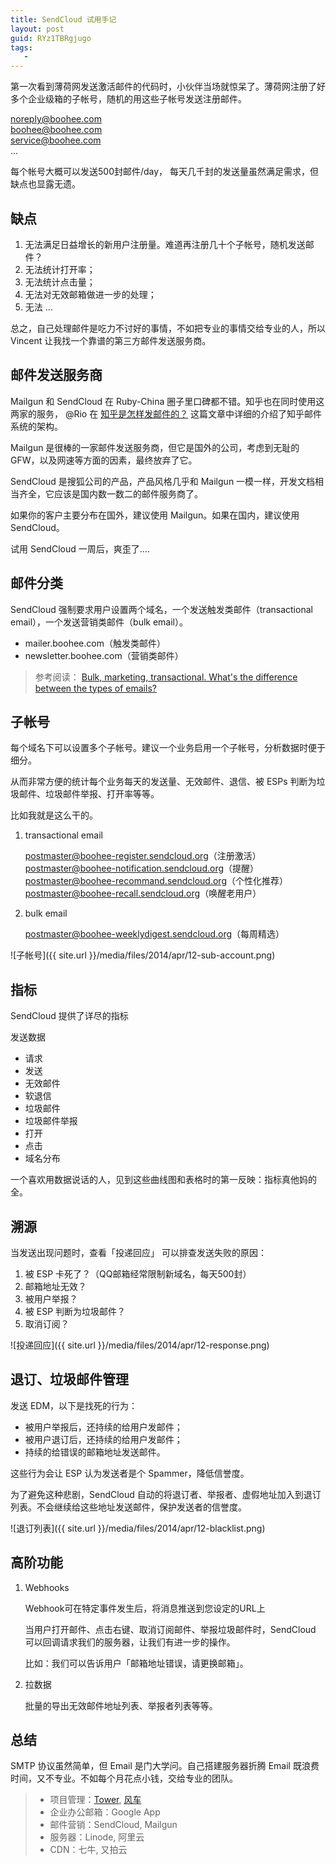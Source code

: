 ```yaml
---
title: SendCloud 试用手记
layout: post
guid: RYz1TBRgjugo
tags:
   - 
---
```


第一次看到薄荷网发送激活邮件的代码时，小伙伴当场就惊呆了。薄荷网注册了好多个企业级箱的子帐号，随机的用这些子帐号发送注册邮件。

noreply@boohee.com  
boohee@boohee.com  
service@boohee.com  
...  

每个帐号大概可以发送500封邮件/day， 每天几千封的发送量虽然满足需求，但缺点也显露无遗。

## 缺点

1. 无法满足日益增长的新用户注册量。难道再注册几十个子帐号，随机发送邮件？
2. 无法统计打开率；
3. 无法统计点击量；
4. 无法对无效邮箱做进一步的处理；
4. 无法 ...

总之，自己处理邮件是吃力不讨好的事情，不如把专业的事情交给专业的人，所以 Vincent 让我找一个靠谱的第三方邮件发送服务商。


## 邮件发送服务商

Mailgun 和 SendCloud 在 Ruby-China 圈子里口碑都不错。知乎也在同时使用这两家的服务， @Rio 在 [知乎是怎样发邮件的？](http://zhuanlan.zhihu.com/riobard/19582345) 这篇文章中详细的介绍了知乎邮件系统的架构。

Mailgun 是很棒的一家邮件发送服务商，但它是国外的公司，考虑到无耻的GFW，以及网速等方面的因素，最终放弃了它。

SendCloud 是搜狐公司的产品，产品风格几乎和 Mailgun 一模一样，开发文档相当齐全，它应该是国内数一数二的邮件服务商了。

如果你的客户主要分布在国外，建议使用 Mailgun。如果在国内，建议使用 SendCloud。

试用 SendCloud 一周后，爽歪了....

## 邮件分类

SendCloud 强制要求用户设置两个域名，一个发送触发类邮件（transactional email），一个发送营销类邮件（bulk email）。

* mailer.boohee.com（触发类邮件）
* newsletter.boohee.com（营销类邮件）

> 参考阅读：
> [Bulk, marketing, transactional. What's the difference between the types of emails?](https://www.mailjet.com/support/bulk-marketing-transactional-etc-what-s-the-difference-between-the-types-of-emails,112.htm)

## 子帐号

每个域名下可以设置多个子帐号。建议一个业务启用一个子帐号，分析数据时便于细分。

从而非常方便的统计每个业务每天的发送量、无效邮件、退信、被 ESPs 判断为垃圾邮件、垃圾邮件举报、打开率等等。

比如我就是这么干的。

1. transactional email

    postmaster@boohee-register.sendcloud.org（注册激活）  
    postmaster@boohee-notification.sendcloud.org（提醒）  
    postmaster@boohee-recommand.sendcloud.org（个性化推荐）  
    postmaster@boohee-recall.sendcloud.org（唤醒老用户）  

2. bulk email
    
    postmaster@boohee-weeklydigest.sendcloud.org（每周精选）
  
<span class="image-1200">![子帐号]({{ site.url }}/media/files/2014/apr/12-sub-account.png)</span>

## 指标

SendCloud 提供了详尽的指标

发送数据

* 请求
* 发送
* 无效邮件
* 软退信
* 垃圾邮件
* 垃圾邮件举报
* 打开
* 点击
* 域名分布

一个喜欢用数据说话的人，见到这些曲线图和表格时的第一反映：指标真他妈的全。


## 溯源

当发送出现问题时，查看「投递回应」 可以排查发送失败的原因：

1. 被 ESP 卡死了？（QQ邮箱经常限制新域名，每天500封）
2. 邮箱地址无效？
3. 被用户举报？
4. 被 ESP 判断为垃圾邮件？
5. 取消订阅？

<span class="image-1200">![投递回应]({{ site.url }}/media/files/2014/apr/12-response.png)</span>

## 退订、垃圾邮件管理

发送 EDM，以下是找死的行为：

* 被用户举报后，还持续的给用户发邮件；
* 被用户退订后，还持续的给用户发邮件；
* 持续的给错误的邮箱地址发送邮件。

这些行为会让 ESP 认为发送者是个 Spammer，降低信誉度。

为了避免这种悲剧，SendCloud 自动的将退订者、举报者、虚假地址加入到退订列表。不会继续给这些地址发送邮件，保护发送者的信誉度。

<span class="image-1200">![退订列表]({{ site.url }}/media/files/2014/apr/12-blacklist.png)</span>

## 高阶功能

1. Webhooks

    Webhook可在特定事件发生后，将消息推送到您设定的URL上
     
    当用户打开邮件、点击右键、取消订阅邮件、举报垃圾邮件时，SendCloud 可以回调请求我们的服务器，让我们有进一步的操作。

    比如：我们可以告诉用户「邮箱地址错误，请更换邮箱」。
    
2. 拉数据

    批量的导出无效邮件地址列表、举报者列表等等。
    
## 总结

SMTP 协议虽然简单，但 Email 是门大学问。自己搭建服务器折腾 Email 既浪费时间，又不专业。不如每个月花点小钱，交给专业的团队。

> 
> * 项目管理：[Tower](https://tower.im), [风车](https://fengcheco.com)
> * 企业办公邮箱：Google App
> * 邮件营销：SendCloud, Mailgun
> * 服务器：Linode, 阿里云
> * CDN：七牛, 又拍云
